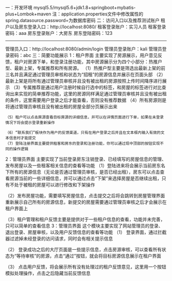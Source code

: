 一：开发环境
mysql5.5/mysql5.6+jdk1.8+springboot+mybatis-plus+Lombok+maven
注：application.properties文件中修改属性的spring.datasource.password=为数据库密码
二：访问入口以及推荐测试账户
租户以及房东登录入口：http://localhost:8080/
租客登录账户：实习人员
租客登录密码：aaa
房东登录账户：大房东
房东登陆密码：123
******************
管理员入口：http://localhost:8080/admin/login
管理员登录账户：kali
管理员登录密码：abc
三：简要功能展示
1：租户界面
	主要实现了房源展示，用户意见反馈，租户对房源下单，和登录注册功能，其中房源展示分为四个小部分：热推户型、最新上架，专属推荐和所有房源。
	（1）热推户型主要是筛选出最新上架的前三名并且满足通过管理员审核和状态为“招租”的房源信息并展示在页面头部
	（2）最新上架是将所有通过管理员审核并且没有被出租的房源按照上传时间降序进行展示
	（3）专属推荐是通过用户注册时候自行选中的标签，和房屋的标签进行对比查询出来实现的简单推荐功能，这里的房源同样满足通过管理员审核并且没有被出租的条件，这里需要用户登录之后才能查看，否则没有推荐数据
	（4）所有房源则是将通过管理员审核且没有被出租的房屋全部分页展示出来
 
	（5）租户可以点击房源查看目标房源的详细信息，并可以在详情页面进行下单，如果在未登录情况下将会提示登录重新操作
 
	（6）“联系我们”板块作为用户的反馈渠道，只有在用户登录之后并且在文本框内输入有效的文本信息时才能提交
	（7）登陆注册界面主要提供租客和房东的登录和注册功能，你可以通过现中顶部的按钮实现不同的操作逻辑
 
 


2：管理员界面
	主要实现了当前登录房东注销登录、已经填写的房屋信息的管理、发布房屋以及一些租客相关信息的查看等功能
	（1）登陆进来将会展示当前房东名下所有的房源信息（无论是否通过管理员审核，是否已经出租），房东可以点击查看房源当前的一些详细信息，并可以通过点击“下架”来选择房屋是否继续出租，只有不处于被租的房屋可以进行修改和下架操作
 
 
（2）发布房屋功能，需要填写房屋信息，点击提交之后将会跳转到房屋管理界面重新展示自己所有的房源信息，新提交的房屋需要通过管理员审核之后才会展示在租户界面上
 
（3）租户管理和租户反馈主要是提供对于一些租户信息的查看，功能并未完善，只可以简单的查看信息
3：管理员界面
	这个模块主要实现了网站管理员的登录、退出登录、房屋审核，以及用户反馈信息的查看等功能
（1）	登录界面，通过拦截器过滤掉未经登录的访问请求，同时会有相关提示信息
 
（2）	登录成功之后的大厅页面是一些提示信息，点击房源审核，可以查看所有状态为“等待审核”的房源，点击“通过”按钮，就会将目标房源信息展示在租户界面
 
（3）	点击用户反馈，将会展示所有没有处理过的租户反馈意见，这里用一个按钮模拟处理操作，点击之后隐藏当前反馈信息
 
